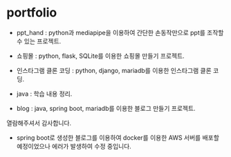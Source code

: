 # portfolio

+ ppt_hand : python과 mediapipe을 이용하여 간단한 손동작만으로 ppt를 조작할 수 있는 프로젝트.

  
  

+ 쇼핑몰 : python, flask, SQLite를 이용한 쇼핑몰 만들기 프로젝트.
  
  
  

+ 인스타그램 클론 코딩 : python, django, mariadb를 이용한 인스타그램 클론 코딩.
  
  
  

+ java : 학습 내용 정리.
  
  
  

+ blog : java, spring boot, mariadb를 이용한 블로그 만들기 프로젝트.
  




열람해주셔서 감사합니다.

 * spring boot로 생성한 블로그를 이용하여 docker를 이용한 AWS 서버를 배포할 예정이었으나 에러가 발생하여 수정 중입니다.
